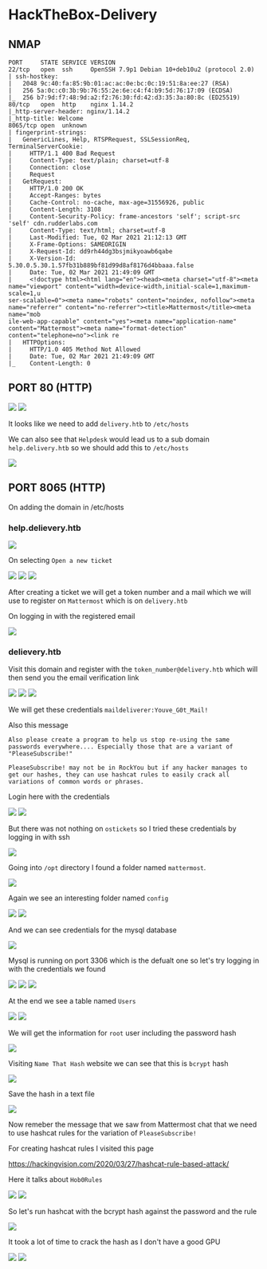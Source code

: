 # HackTheBox-Delivery

## NMAP

```
PORT     STATE SERVICE VERSION                                            
22/tcp   open  ssh     OpenSSH 7.9p1 Debian 10+deb10u2 (protocol 2.0)
| ssh-hostkey:
|   2048 9c:40:fa:85:9b:01:ac:ac:0e:bc:0c:19:51:8a:ee:27 (RSA)
|   256 5a:0c:c0:3b:9b:76:55:2e:6e:c4:f4:b9:5d:76:17:09 (ECDSA)
|_  256 b7:9d:f7:48:9d:a2:f2:76:30:fd:42:d3:35:3a:80:8c (ED25519)               
80/tcp   open  http    nginx 1.14.2                                       
|_http-server-header: nginx/1.14.2                                        
|_http-title: Welcome
8065/tcp open  unknown               
| fingerprint-strings:
|   GenericLines, Help, RTSPRequest, SSLSessionReq, TerminalServerCookie:
|     HTTP/1.1 400 Bad Request
|     Content-Type: text/plain; charset=utf-8
|     Connection: close
|     Request
|   GetRequest:
|     HTTP/1.0 200 OK
|     Accept-Ranges: bytes
|     Cache-Control: no-cache, max-age=31556926, public                   
|     Content-Length: 3108           
|     Content-Security-Policy: frame-ancestors 'self'; script-src 'self' cdn.rudderlabs.com                                                         
|     Content-Type: text/html; charset=utf-8                              
|     Last-Modified: Tue, 02 Mar 2021 21:12:13 GMT                        
|     X-Frame-Options: SAMEORIGIN                                         
|     X-Request-Id: dd9rh44dg3bsjmikyoawb6qabe                            
|     X-Version-Id: 5.30.0.5.30.1.57fb31b889bf81d99d8af8176d4bbaaa.false
|     Date: Tue, 02 Mar 2021 21:49:09 GMT                                 
|     <!doctype html><html lang="en"><head><meta charset="utf-8"><meta name="viewport" content="width=device-width,initial-scale=1,maximum-scale=1,u
ser-scalable=0"><meta name="robots" content="noindex, nofollow"><meta name="referrer" content="no-referrer"><title>Mattermost</title><meta name="mob
ile-web-app-capable" content="yes"><meta name="application-name" content="Mattermost"><meta name="format-detection" content="telephone=no"><link re
|   HTTPOptions:                     
|     HTTP/1.0 405 Method Not Allowed                                     
|     Date: Tue, 02 Mar 2021 21:49:09 GMT                                 
|_    Content-Length: 0              
```

## PORT 80 (HTTP)

<img src="https://imgur.com/fHTpeNT.png"/>

<img src="https://imgur.com/wQ0daUS.png"/>

It looks like we need to add `delivery.htb` to `/etc/hosts`

We can also see that `Helpdesk` would lead us to a sub domain `help.delivery.htb` so we should add this to `/etc/hosts`

<img src="https://imgur.com/mCUpmVk.png"/>

## PORT 8065 (HTTP)
On adding the domain in /etc/hosts

###  help.delievery.htb
<img src="https://imgur.com/iTvtqAk.png"/>

On selecting `Open a new ticket`

<img src="https://imgur.com/c9kJKxQ.png"/>

<img src="https://imgur.com/cW2yG76.png"/>

<img src="https://imgur.com/9iyKF9S.png"/>

After creating a ticket we will get a token number and a mail which we will use to register on `Mattermost` which is on `delivery.htb`

On logging in with the registered email 

<img src="https://imgur.com/xHcF2Xl.png"/>

### delievery.htb

Visit this domain and register with the `token_number@delivery.htb` which will then send you the email verification link

<img src="https://imgur.com/9batnYw.png"/>

<img src="https://imgur.com/8BVe05D.png"/>

<img src="https://imgur.com/sHvZQcj.png"/>

We will get these credentials `maildeliverer:Youve_G0t_Mail!`

Also this message

```
Also please create a program to help us stop re-using the same passwords everywhere.... Especially those that are a variant of "PleaseSubscribe!"

PleaseSubscribe! may not be in RockYou but if any hacker manages to get our hashes, they can use hashcat rules to easily crack all variations of common words or phrases.
```

Login here with the credentials

<img src="https://imgur.com/x12MwEK.png"/>

<img src="https://imgur.com/Ey24ZgQ.png"/>

But there was not nothing on `ostickets` so I tried these credentials by logging in with ssh

<img src="https://imgur.com/VZPRUvb.png"/>

Going into `/opt` directory I found a folder named `mattermost`.

<img src="https://imgur.com/CwnWK5p.png"/>

Again we see an interesting folder named `config`

<img src="https://imgur.com/xIDt2OI.png"/>

<img src="https://imgur.com/lZYmO10.png"/>

And we can see credentials for the mysql database

<img src="https://imgur.com/XcxUGpg.png"/>

Mysql is running on port 3306 which is the defualt one so let's try logging in with the credentials we found

<img src="https://imgur.com/KQz76Xl.png"/>

<img src="https://imgur.com/iGP1GUu.png"/>

<img src="https://imgur.com/pKb75u5.png"/>

At the end we see a table named `Users`

<img src="https://imgur.com/6QFgFW2.png"/>

<img src="https://imgur.com/arpmz8y.png"/>

We will get the information for `root` user including the password hash

<img src="https://imgur.com/ZUy2suD.png"/>

Visiting `Name That Hash` website we can see that this is `bcrypt` hash

<img src="https://imgur.com/TcmEI51.png"/>

Save the hash in a text file

<img src="https://imgur.com/ZatfO74.png"/>

Now remeber the message that we saw from Mattermost chat that we need to use hashcat rules for the variation of  `PleaseSubscribe!`

For creating hashcat rules I visited this page

https://hackingvision.com/2020/03/27/hashcat-rule-based-attack/

Here it talks about `Hob0Rules`

<img src="https://imgur.com/ZQSePJb.png"/>

<img src="https://imgur.com/tnZlvuz.png"/>

So let's run hashcat with the bcrypt hash against the password and the rule

<img src="https://imgur.com/rjkeFVV.png"/>

It took a lot of time to crack the hash as I don't have a good GPU

<img src="https://imgur.com/GcDFMWG.png"/>

<img src="https://imgur.com/iBerWLf.png"/>